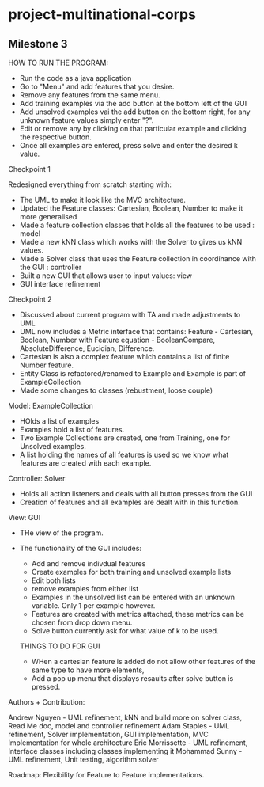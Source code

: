 # project-multinational-corps

Milestone 3
----------------------------------------------------------------------------------------------------------
HOW TO RUN THE PROGRAM:
- Run the code as a java application
- Go to "Menu" and add features that you desire.
- Remove any features from the same menu.
- Add training examples via the add button at the bottom left of the GUI
- Add unsolved examples vai the add button on the bottom right, for any unknown feature values simply enter "?".
- Edit or remove any by clicking on that particular example and clicking the respective button.
- Once all examples are entered, press solve and enter the desired k value.

Checkpoint 1

Redesigned everything from scratch starting with:
- The UML to make it look like the MVC architecture.
- Updated the Feature classes: Cartesian, Boolean, Number to make it more generalised
- Made a feature collection classes that holds all the features to be used : model
- Made a new kNN class which works with the Solver to gives us kNN values.
- Made a Solver class that uses the Feature collection in coordinance with the GUI : controller
- Built a new GUI that allows user to input values: view
- GUI interface refinement

Checkpoint 2

- Discussed about current program with TA and made adjustments to UML
- UML now includes a Metric interface that contains: Feature - Cartesian, Boolean, Number with Feature equation - BooleanCompare, AbsoluteDifference, Eucidian, Difference.
- Cartesian is also a complex feature which contains a list of finite Number feature.
- Entity Class is refactored/renamed to Example and Example is part of ExampleCollection
- Made some changes to classes (rebustment, loose couple)


Model: ExampleCollection
  - HOlds a list of examples
  - Examples hold a list of features.
  - Two Example Collections are created, one from Training, one for Unsolved examples.
  - A list holding the names of all features is used so we know what features are created with each example.
  
  
Controller: Solver
  - Holds all action listeners and deals with all button presses from the GUI
  - Creation of features and all examples are dealt with in this function.
  
View: GUI
  - THe view of the program. 
  - The functionality of the GUI includes:
    - Add and remove indivdual features
    - Create examples for both training and unsolved example lists
    - Edit both lists
    - remove examples from either list
    - Examples in the unsolved list can be entered with an unknown variable. Only 1 per example however.
    - Features are created with metrics attached, these metrics can be chosen from drop down menu.
    - Solve button currently ask for what value of k to be used.
    
    THINGS TO DO FOR GUI
     - WHen a cartesian feature is added do not allow other features of the same type to have more elements,
     - Add a pop up menu that displays resaults after solve button is pressed.


Authors + Contribution:

Andrew Nguyen - UML refinement, kNN and build more on solver class, Read Me doc, model and controller refinement
Adam Staples - UML refinement, Solver implementation, GUI implementation, MVC Implementation for whole architecture
Eric Morrissette - UML refinement, Interface classes including classes implementing it
Mohammad Sunny - UML refinement, Unit testing, algorithm solver

Roadmap: Flexibility for Feature to Feature implementations.



